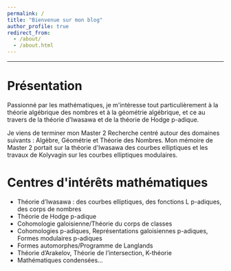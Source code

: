 ```yaml
---
permalink: /
title: "Bienvenue sur mon blog"
author_profile: true
redirect_from: 
  - /about/
  - /about.html
---
```

---

Présentation
======
Passionné par les mathématiques, je m'intéresse tout particulièrement à la théorie algébrique des nombres et à la géométrie algébrique, et ce au travers de la théorie d'Iwasawa et de la théorie de Hodge p-adique.  

Je viens de terminer mon Master 2 Recherche centré autour des domaines suivants : Algèbre, Géométrie et Théorie des Nombres. Mon mémoire de Master 2 portait sur la théorie d'Iwasawa des courbes elliptiques et les travaux de Kolyvagin sur les courbes elliptiques modulaires.

Centres d'intérêts mathématiques
======
- Théorie d’Iwasawa : des courbes elliptiques, des fonctions L p-adiques, des corps de nombres  
- Théorie de Hodge p-adique  
- Cohomologie galoisienne/Théorie du corps de classes  
- Cohomologies p-adiques, Représentations galoisiennes p-adiques, Formes modulaires p-adiques  
- Formes automorphes/Programme de Langlands  
- Théorie d’Arakelov, Théorie de l’intersection, K-théorie  
- Mathématiques condensées...